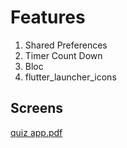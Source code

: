 # Features

1) Shared Preferences
2) Timer Count Down
3)  Bloc
4) flutter_launcher_icons

## Screens
[quiz app.pdf](https://github.com/MohamedHussien991999/quiz_application/files/12517033/quiz.app.pdf)
